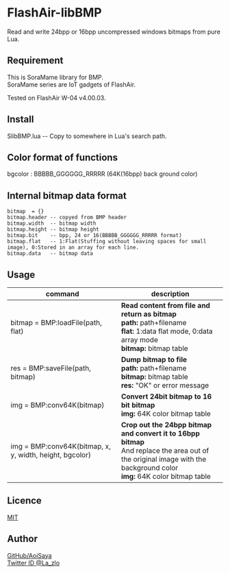 # FlashAir-libBMP

Read and write 24bpp or 16bpp uncompressed windows bitmaps from pure Lua.

## Requirement

This is SoraMame library for BMP.  
SoraMame series are IoT gadgets of FlashAir.

Tested on FlashAir W-04 v4.00.03.

## Install

SlibBMP.lua -- Copy to somewhere in Lua's search path.

## Color format of functions

bgcolor : BBBBB_GGGGGG_RRRRR (64K(16bpp) back ground color)

## Internal bitmap data format

    bitmap  = {}  
    bitmap.header -- copyed from BMP header  
    bitmap.width  -- bitmap width  
    bitmap.height -- bitmap height  
    bitmap.bit    -- bpp, 24 or 16(BBBBB_GGGGGG_RRRRR format)  
    bitmap.flat   -- 1:Flat(Stuffing without leaving spaces for small image), 0:Stored in an array for each line.  
    bitmap.data   -- bitmap data  

## Usage

command | description
--- | ---
bitmap = BMP:loadFile(path, flat)  | **Read content from file and return as bitmap**<br>**path:** path+filename<br>**flat:** 1:data flat mode, 0:data array mode<br>**bitmap:** bitmap table
res = BMP:saveFile(path, bitmap)   | **Dump bitmap to file**<br>**path:** path+filename<br>**bitmap:** bitmap table<br>**res:** "OK" or error message
img = BMP:conv64K(bitmap)          | **Convert 24bit bitmap to 16 bit bitmap**<br>**img:** 64K color bitmap table
img = BMP:conv64K(bitmap, x, y, width, height, bgcolor)| **Crop out the 24bpp bitmap and convert it to 16bpp bitmap**<br>And replace the area out of the original image with the background color<br>**img:** 64K color bitmap table

## Licence

[MIT](https://github.com/AoiSaya/FlashAir-libBMP/blob/master/LICENSE)

## Author

[GitHub/AoiSaya](https://github.com/AoiSaya)  
[Twitter ID @La_zlo](https://twitter.com/La_zlo)
